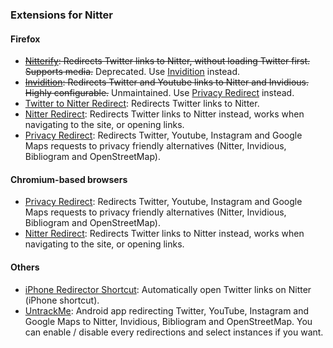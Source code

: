 ### Extensions for Nitter
#### Firefox
- ~~[Nitterify](https://addons.mozilla.org/firefox/addon/nitterify/): Redirects Twitter links to Nitter, without loading Twitter first. Supports media.~~ Deprecated. Use [Invidition](https://addons.mozilla.org/firefox/addon/invidition/) instead.
- ~~[Invidition](https://addons.mozilla.org/firefox/addon/invidition/): Redirects Twitter and Youtube links to Nitter and Invidious. Highly configurable.~~ Unmaintained. Use [Privacy Redirect](https://addons.mozilla.org/firefox/addon/privacy-redirect/) instead.
- [Twitter to Nitter Redirect](https://addons.mozilla.org/firefox/addon/twitter-to-nitter-redirect/): Redirects Twitter links to Nitter.
- [Nitter Redirect](https://addons.mozilla.org/firefox/addon/nitter-redirect/): Redirects Twitter links to Nitter instead, works when navigating to the site, or opening links.
- [Privacy Redirect](https://addons.mozilla.org/firefox/addon/privacy-redirect/): Redirects Twitter, Youtube, Instagram and Google Maps requests to privacy friendly alternatives (Nitter, Invidious, Bibliogram and OpenStreetMap).
#### Chromium-based browsers
- [Privacy Redirect](https://chrome.google.com/webstore/detail/privacy-redirect/pmcmeagblkinmogikoikkdjiligflglb): Redirects Twitter, Youtube, Instagram and Google Maps requests to privacy friendly alternatives (Nitter, Invidious, Bibliogram and OpenStreetMap).
- [Nitter Redirect](https://chrome.google.com/webstore/detail/nitter-redirect/mohaicophfnifehkkkdbcejkflmgfkof): Redirects Twitter links to Nitter instead, works when navigating to the site, or opening links.
#### Others
- [iPhone Redirector Shortcut](https://www.icloud.com/shortcuts/3e90ac68c77b45eb82cb18dab519ff76): Automatically open Twitter links on Nitter (iPhone shortcut).
- [UntrackMe](https://f-droid.org/packages/app.fedilab.nitterizeme/): Android app redirecting Twitter, YouTube, Instagram and Google Maps to Nitter, Invidious, Bibliogram and OpenStreetMap. You can enable / disable every redirections and select instances if you want.